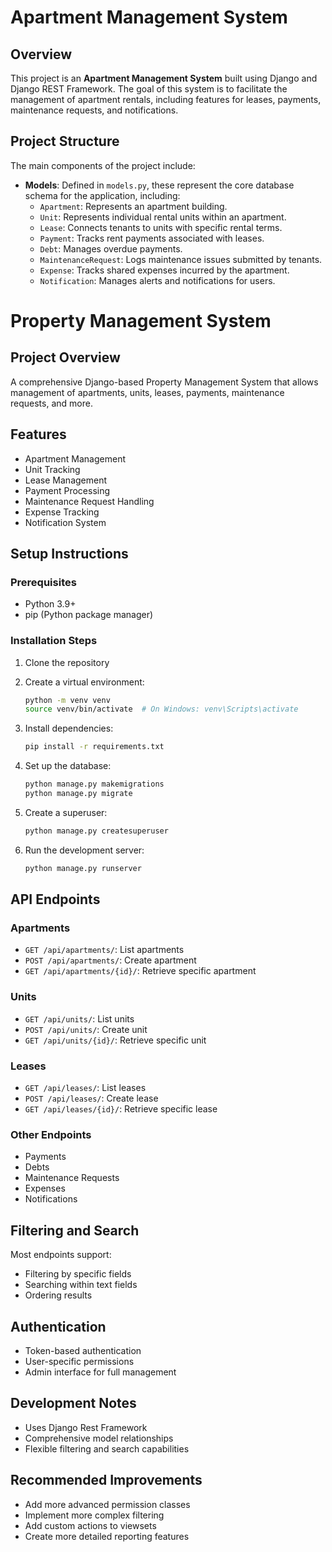 # Apartment Management System

## Overview

This project is an **Apartment Management System** built using Django and Django REST Framework. The goal of this system is to facilitate the management of apartment rentals, including features for leases, payments, maintenance requests, and notifications.

## Project Structure

The main components of the project include:

- **Models**: Defined in `models.py`, these represent the core database schema for the application, including:
  - `Apartment`: Represents an apartment building.
  - `Unit`: Represents individual rental units within an apartment.
  - `Lease`: Connects tenants to units with specific rental terms.
  - `Payment`: Tracks rent payments associated with leases.
  - `Debt`: Manages overdue payments.
  - `MaintenanceRequest`: Logs maintenance issues submitted by tenants.
  - `Expense`: Tracks shared expenses incurred by the apartment.
  - `Notification`: Manages alerts and notifications for users.
# Property Management System

## Project Overview
A comprehensive Django-based Property Management System that allows management of apartments, units, leases, payments, maintenance requests, and more.

## Features
- Apartment Management
- Unit Tracking
- Lease Management
- Payment Processing
- Maintenance Request Handling
- Expense Tracking
- Notification System

## Setup Instructions

### Prerequisites
- Python 3.9+
- pip (Python package manager)

### Installation Steps
1. Clone the repository
2. Create a virtual environment:
   ```bash
   python -m venv venv
   source venv/bin/activate  # On Windows: venv\Scripts\activate
   ```

3. Install dependencies:
   ```bash
   pip install -r requirements.txt
   ```

4. Set up the database:
   ```bash
   python manage.py makemigrations
   python manage.py migrate
   ```

5. Create a superuser:
   ```bash
   python manage.py createsuperuser
   ```

6. Run the development server:
   ```bash
   python manage.py runserver
   ```

## API Endpoints

### Apartments
- `GET /api/apartments/`: List apartments
- `POST /api/apartments/`: Create apartment
- `GET /api/apartments/{id}/`: Retrieve specific apartment

### Units
- `GET /api/units/`: List units
- `POST /api/units/`: Create unit
- `GET /api/units/{id}/`: Retrieve specific unit

### Leases
- `GET /api/leases/`: List leases
- `POST /api/leases/`: Create lease
- `GET /api/leases/{id}/`: Retrieve specific lease

### Other Endpoints
- Payments
- Debts
- Maintenance Requests
- Expenses
- Notifications

## Filtering and Search
Most endpoints support:
- Filtering by specific fields
- Searching within text fields
- Ordering results

## Authentication
- Token-based authentication
- User-specific permissions
- Admin interface for full management

## Development Notes
- Uses Django Rest Framework
- Comprehensive model relationships
- Flexible filtering and search capabilities

## Recommended Improvements
- Add more advanced permission classes
- Implement more complex filtering
- Add custom actions to viewsets
- Create more detailed reporting features
